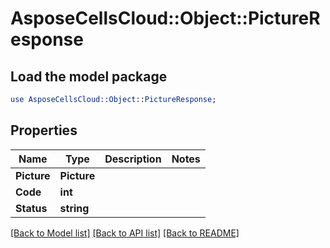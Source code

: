 # AsposeCellsCloud::Object::PictureResponse 

## Load the model package
```perl
use AsposeCellsCloud::Object::PictureResponse;
```

## Properties
Name | Type | Description | Notes
------------ | ------------- | ------------- | -------------
**Picture** | **Picture** |  |
**Code** | **int** |  |
**Status** | **string** |  |  

[[Back to Model list]](../README.md#documentation-for-models) [[Back to API list]](../README.md#documentation-for-api-endpoints) [[Back to README]](../README.md)

